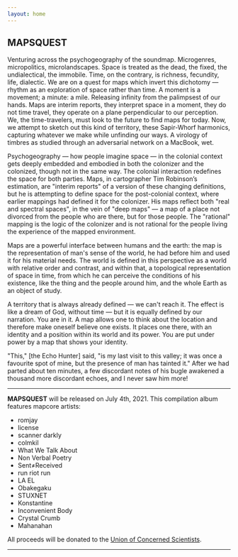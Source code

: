 ```yaml
---
layout: home
---
```

## MAPSQUEST
Venturing across the psychogeography of the soundmap. Microgenres, micropolitics, microlandscapes. Space is treated as the dead, the fixed, the undialectical, the immobile. Time, on the contrary, is richness, fecundity, life, dialectic. We are on a quest for maps which invert this dichotomy — rhythm as an exploration of space rather than time. A moment is a movement; a minute: a mile. Releasing infinity from the palimpsest of our hands. Maps are interim reports, they interpret space in a moment, they do not time travel, they operate on a plane perpendicular to our perception. We, the time-travelers, must look to the future to find maps for today. Now, we attempt to sketch out this kind of territory, these Sapir-Whorf harmonics, capturing whatever we make while unfinding our ways. A virology of timbres as studied through an adversarial network on a MacBook, wet.

Psychogeography — how people imagine space — in the colonial context gets deeply embedded and embodied in both the colonizer and the colonized, though not in the same way. The colonial interaction redefines the space for both parties. Maps, in cartographer Tim Robinson’s estimation, are "interim reports" of a version of these changing definitions, but he is attempting to define space for the post-colonial context, where earlier mappings had defined it for the colonizer. His maps reflect both "real and spectral spaces", in the vein of "deep maps" — a map of a place not divorced from the people who are there, but for those people. The "rational" mapping is the logic of the colonizer and is not rational for the people living the experience of the mapped environment.

Maps are a powerful interface between humans and the earth: the map is the representation of man's sense of the world, he had before him and used it for his material needs. The world is defined in this perspective as a world with relative order and contrast, and within that, a topological representation of space in time, from which he can perceive the conditions of his existence, like the thing and the people around him, and the whole Earth as an object of study.

A territory that is always already defined — we can't reach it. The effect is like a dream of God, without time — but it is equally defined by our narration. You are in it. A map allows one to think about the location and therefore make oneself believe one exists. It places one there, with an identity and a position within its world and its power. You are put under power by a map that shows your identity.

"This," [the Echo Hunter] said, "is my last visit to this valley; it was once a favourite spot of mine, but the presence of man has tainted it." After we had parted about ten minutes, a few discordant notes of his bugle awakened a thousand more discordant echoes, and I never saw him more!

---

**MAPSQUEST** will be released on July 4th, 2021. This compilation album features mapcore artists:

 - romjay
 - license
 - scanner darkly
 - colmkil
 - What We Talk About
 - Non Verbal Poetry
 - Sent≠Received
 - run riot run
 - LA EL
 - Obakegaku
 - STUXNET
 - Konstantine
 - Inconvenient Body
 - Crystal Crumb
 - Mahanahan

All proceeds will be donated to the <a href="https://www.ucsusa.org/">Union of Concerned Scientists</a>.

---
